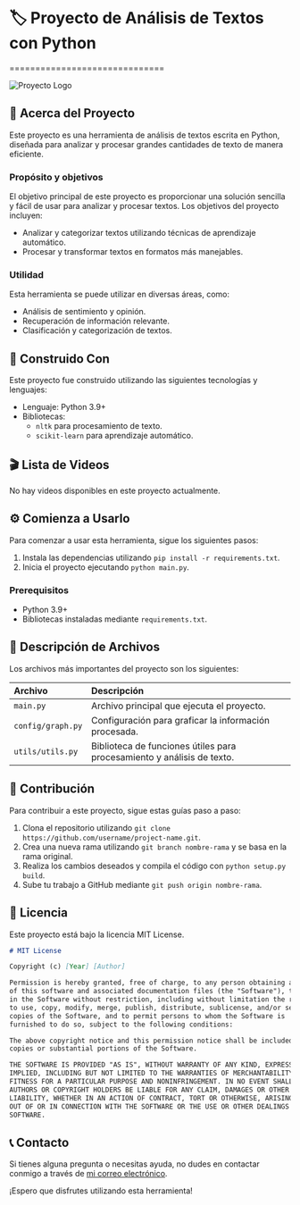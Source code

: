 # 🏷️ Proyecto de Análisis de Textos con Python
==============================

![Proyecto Logo](https://example.com/project-logo.png)

## 📖 Acerca del Proyecto

Este proyecto es una herramienta de análisis de textos escrita en Python, diseñada para analizar y procesar grandes cantidades de texto de manera eficiente.

### Propósito y objetivos
El objetivo principal de este proyecto es proporcionar una solución sencilla y fácil de usar para analizar y procesar textos. Los objetivos del proyecto incluyen:

*   Analizar y categorizar textos utilizando técnicas de aprendizaje automático.
*   Procesar y transformar textos en formatos más manejables.

### Utilidad
Esta herramienta se puede utilizar en diversas áreas, como:

*   Análisis de sentimiento y opinión.
*   Recuperación de información relevante.
*   Clasificación y categorización de textos.

## 🔧 Construido Con

Este proyecto fue construido utilizando las siguientes tecnologías y lenguajes:

*   Lenguaje: Python 3.9+
*   Bibliotecas:
    *   `nltk` para procesamiento de texto.
    *   `scikit-learn` para aprendizaje automático.

## 🎬 Lista de Videos

No hay videos disponibles en este proyecto actualmente.

## ⚙️ Comienza a Usarlo

Para comenzar a usar esta herramienta, sigue los siguientes pasos:

1.  Instala las dependencias utilizando `pip install -r requirements.txt`.
2.  Inicia el proyecto ejecutando `python main.py`.

### Prerequisitos

*   Python 3.9+
*   Bibliotecas instaladas mediante `requirements.txt`.

## 📁 Descripción de Archivos

Los archivos más importantes del proyecto son los siguientes:

| Archivo           | Descripción                                                                 |
| :---------------- | :----------------------------------------------------------------------------- |
| `main.py`         | Archivo principal que ejecuta el proyecto.                                            |
| `config/graph.py` | Configuración para graficar la información procesada.                             |
| `utils/utils.py`   | Biblioteca de funciones útiles para procesamiento y análisis de texto.              |

## 🙌 Contribución

Para contribuir a este proyecto, sigue estas guías paso a paso:

1.  Clona el repositorio utilizando `git clone https://github.com/username/project-name.git`.
2.  Crea una nueva rama utilizando `git branch nombre-rama` y se basa en la rama original.
3.  Realiza los cambios deseados y compila el código con `python setup.py build`.
4.  Sube tu trabajo a GitHub mediante `git push origin nombre-rama`.

## 📄 Licencia

Este proyecto está bajo la licencia MIT License.

```markdown
# MIT License

Copyright (c) [Year] [Author]

Permission is hereby granted, free of charge, to any person obtaining a copy
of this software and associated documentation files (the "Software"), to deal
in the Software without restriction, including without limitation the rights
to use, copy, modify, merge, publish, distribute, sublicense, and/or sell
copies of the Software, and to permit persons to whom the Software is
furnished to do so, subject to the following conditions:

The above copyright notice and this permission notice shall be included in all
copies or substantial portions of the Software.

THE SOFTWARE IS PROVIDED "AS IS", WITHOUT WARRANTY OF ANY KIND, EXPRESS OR
IMPLIED, INCLUDING BUT NOT LIMITED TO THE WARRANTIES OF MERCHANTABILITY,
FITNESS FOR A PARTICULAR PURPOSE AND NONINFRINGEMENT. IN NO EVENT SHALL THE
AUTHORS OR COPYRIGHT HOLDERS BE LIABLE FOR ANY CLAIM, DAMAGES OR OTHER
LIABILITY, WHETHER IN AN ACTION OF CONTRACT, TORT OR OTHERWISE, ARISING FROM,
OUT OF OR IN CONNECTION WITH THE SOFTWARE OR THE USE OR OTHER DEALINGS IN THE
SOFTWARE.
```

## 📞 Contacto

Si tienes alguna pregunta o necesitas ayuda, no dudes en contactar conmigo a través de [mi correo electrónico](mailto:tu-correo-electronico).

¡Espero que disfrutes utilizando esta herramienta!